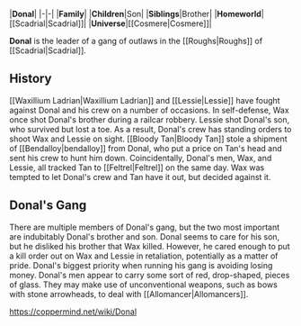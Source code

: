 |**Donal**|
|-|-|
|**Family**|
|**Children**|Son|
|**Siblings**|Brother|
|**Homeworld**|[[Scadrial\|Scadrial]]|
|**Universe**|[[Cosmere\|Cosmere]]|

**Donal** is the leader of a gang of outlaws in the [[Roughs\|Roughs]] of [[Scadrial\|Scadrial]].

## History
[[Waxillium Ladrian\|Waxillium Ladrian]] and [[Lessie\|Lessie]] have fought against Donal and his crew on a number of occasions. In self-defense, Wax once shot Donal's brother during a railcar robbery. Lessie shot Donal's son, who survived but lost a toe. As a result, Donal's crew has standing orders to shoot Wax and Lessie on sight. [[Bloody Tan\|Bloody Tan]] stole a shipment of [[Bendalloy\|bendalloy]] from Donal, who put a price on Tan's head and sent his crew to hunt him down. Coincidentally, Donal's men, Wax, and Lessie, all tracked Tan to [[Feltrel\|Feltrel]] on the same day. Wax was tempted to let Donal's crew and Tan have it out, but decided against it.

## Donal's Gang
There are multiple members of Donal's gang, but the two most important are indubitably Donal's brother and son. Donal seems to care for his son, but he disliked his brother that Wax killed. However, he cared enough to put a kill order out on Wax and Lessie in retaliation, potentially as a matter of pride.
Donal's biggest priority when running his gang is avoiding losing money.
Donal's men appear to carry some sort of red, drop-shaped, pieces of glass. They may make use of unconventional weapons, such as bows with stone arrowheads, to deal with [[Allomancer\|Allomancers]].



https://coppermind.net/wiki/Donal